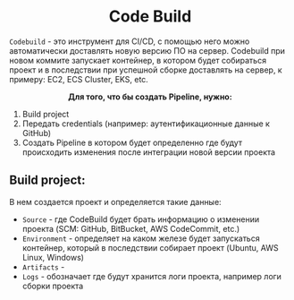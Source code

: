 # <div align="center">Code Build</div>

`Codebuild` - это инструмент для CI/CD, с помощью него можно автоматически доставлять новую версию ПО на сервер. Codebuild при новом коммите запускает контейнер, в котором будет собираться проект и в последствии при успешной сборке доставлять на сервер, к примеру: EC2, ECS Cluster, EKS, etc.

<div align="center"><b>Для того, что бы создать Pipeline, нужно:</b></div>

1. Build project
2. Передать credentials (например: аутентификационные данные к GitHub)
3. Создать Pipeline в котором будет определенно где будут происходить изменения после интеграции новой версии проекта

## Build project:

В нем создается проект и определяется такие данные:

- `Source` - где CodeBuild будет брать информацию о изменении проекта (SCM: GitHub, BitBucket, AWS CodeCommit, etc.)
- `Environment` - определяет на каком железе будет запускаться контейнер, который в последствии собирает проект (Ubuntu, AWS Linux, Windows)
- `Artifacts` -
- `Logs` - обозначает где будут хранится логи проекта, например логи сборки проекта
